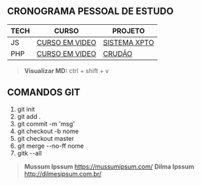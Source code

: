 ## CRONOGRAMA PESSOAL DE ESTUDO

| **TECH** | **CURSO** | **PROJETO** |
| --- | --- | --- |
| JS | [CURSO EM VIDEO](https://www.youtube.com/watch?v=rUTKomc2gG8) | [SISTEMA XPTO](./JS/readme.md) |
| PHP | [CURSO EM VIDEO](https://www.cursoemvideo.com/course/curso-php-iniciante/) | [CRUDÃO](./PHP/readme.md) |

> **Visualizar MD:** ctrl + shift + v

## COMANDOS GIT

1. git init
2. git add .
3. git commit -m 'msg'
4. git checkout -b nome 
5. git checkout master
6. git merge --no-ff nome
7. gitk --all 

> **Mussum Ipssum** https://mussumipsum.com/
> **Dilma Ipssum** http://dilmesipsum.com.br/